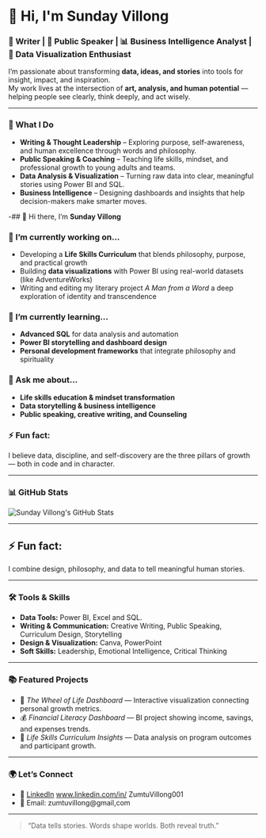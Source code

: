 # 👋 Hi, I'm Sunday Villong

### 🧩 Writer | 🎤 Public Speaker | 📊 Business Intelligence Analyst | 🎨 Data Visualization Enthusiast

I’m passionate about transforming **data, ideas, and stories** into tools for insight, impact, and inspiration.  
My work lives at the intersection of **art, analysis, and human potential** — helping people see clearly, think deeply, and act wisely.

---

### 🧭 What I Do
- **Writing & Thought Leadership** – Exploring purpose, self-awareness, and human excellence through words and philosophy.  
- **Public Speaking & Coaching** – Teaching life skills, mindset, and professional growth to young adults and teams.  
- **Data Analysis & Visualization** – Turning raw data into clear, meaningful stories using Power BI and SQL.  
- **Business Intelligence** – Designing dashboards and insights that help decision-makers make smarter moves.

-## 👋 Hi there, I’m **Sunday Villong**

### 🔭 I’m currently working on...
- Developing a **Life Skills Curriculum** that blends philosophy, purpose, and practical growth  
- Building **data visualizations** with Power BI using real-world datasets (like AdventureWorks)  
- Writing and editing my literary project *A Man from a Word* a deep exploration of identity and transcendence  

### 🌱 I’m currently learning...
- **Advanced SQL** for data analysis and automation  
- **Power BI storytelling and dashboard design**  
- **Personal development frameworks** that integrate philosophy and spirituality  

### 💬 Ask me about...
- **Life skills education & mindset transformation**  
- **Data storytelling & business intelligence**  
- **Public speaking, creative writing, and Counseling**  

### ⚡ Fun fact:
I believe data, discipline, and self-discovery are the three pillars of growth — both in code and in character.

---

### 📊 GitHub Stats
![Sunday Villong's GitHub Stats](https://github-readme-stats.vercel.app/api?username=BigVilly001&show_icons=true&theme=tokyonight)

---

## ⚡ Fun fact:
I combine design, philosophy, and data to tell meaningful human stories.

---

### 🛠️ Tools & Skills
- **Data Tools:** Power BI, Excel and SQL.  
- **Writing & Communication:** Creative Writing, Public Speaking, Curriculum Design, Storytelling  
- **Design & Visualization:** Canva, PowerPoint  
- **Soft Skills:** Leadership, Emotional Intelligence, Critical Thinking  

---

### 📚 Featured Projects
- 🧠 *The Wheel of Life Dashboard* — Interactive visualization connecting personal growth metrics.  
- 💰 *Financial Literacy Dashboard* — BI project showing income, savings, and expenses trends.  
- 🧾 *Life Skills Curriculum Insights* — Data analysis on program outcomes and participant growth.  


---

### 🌍 Let’s Connect
- 💼 [LinkedIn](#) www.linkedin.com/in/
ZumtuVillong001   
- 📧 Email: zumtuvillong@gmail,com  
  

---

> “Data tells stories. Words shape worlds. Both reveal truth.”

